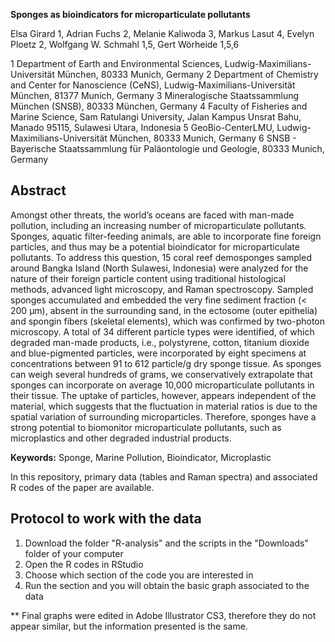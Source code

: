 **Sponges as bioindicators for microparticulate pollutants**


Elsa Girard 1, Adrian Fuchs 2, Melanie Kaliwoda 3, Markus Lasut 4, Evelyn Ploetz 2, Wolfgang W. Schmahl 1,5, Gert Wörheide 1,5,6

1 Department of Earth and Environmental Sciences, Ludwig-Maximilians-Universität München, 80333 Munich, Germany
2 Department of Chemistry and Center for Nanoscience (CeNS), Ludwig-Maximilians-Universität München, 81377 Munich, Germany
3 Mineralogische Staatssammlung München (SNSB), 80333 München, Germany
4 Faculty of Fisheries and Marine Science, Sam Ratulangi University, Jalan Kampus Unsrat Bahu, Manado 95115, Sulawesi Utara, Indonesia
5 GeoBio-CenterLMU, Ludwig-Maximilians-Universität München, 80333 Munich, Germany
6 SNSB - Bayerische Staatssammlung für Paläontologie und Geologie, 80333 Munich, Germany




## Abstract

Amongst other threats, the world’s oceans are faced with man-made pollution, including an increasing number of microparticulate pollutants. Sponges, aquatic filter-feeding animals, are able to incorporate fine foreign particles, and thus may be a potential bioindicator for microparticulate pollutants. To address this question, 15 coral reef demosponges sampled around Bangka Island (North Sulawesi, Indonesia) were analyzed for the nature of their foreign particle content using traditional histological methods, advanced light microscopy, and Raman spectroscopy. Sampled sponges accumulated and embedded the very fine sediment fraction (< 200 µm), absent in the surrounding sand, in the ectosome (outer epithelia) and spongin fibers (skeletal elements), which was confirmed by two-photon microscopy. A total of 34 different particle types were identified, of which degraded man-made products, i.e., polystyrene, cotton, titanium dioxide and blue-pigmented particles, were incorporated by eight specimens at concentrations between 91 to 612 particle/g dry sponge tissue. As sponges can weigh several hundreds of grams, we conservatively extrapolate that sponges can incorporate on average 10,000 microparticulate pollutants in their tissue. The uptake of particles, however, appears independent of the material, which suggests that the fluctuation in material ratios is due to the spatial variation of surrounding microparticles. Therefore, sponges have a strong potential to biomonitor microparticulate pollutants, such as microplastics and other degraded industrial products.

**Keywords:** Sponge, Marine Pollution, Bioindicator, Microplastic 


In this repository, primary data (tables and Raman spectra) and associated R codes of the paper are available.


## Protocol to work with the data
1. Download the folder "R-analysis" and the scripts in the "Downloads" folder of your computer
2. Open the R codes in RStudio
3. Choose which section of the code you are interested in
4. Run the section and you will obtain the basic graph associated to the data 

** Final graphs were edited in Adobe Illustrator CS3, therefore they do not appear similar, but the information presented is the same.
